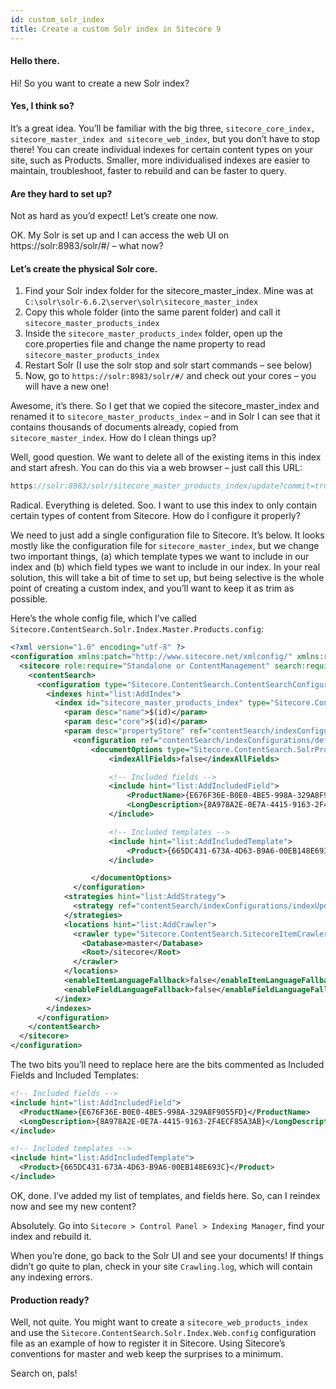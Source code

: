 ```yaml
---
id: custom_solr_index
title: Create a custom Solr index in Sitecore 9
---
```


#### Hello there. 

Hi! So you want to create a new Solr index?

#### Yes, I think so?

It’s a great idea. You’ll be familiar with the big three, `sitecore_core_index, sitecore_master_index and sitecore_web_index`, but you don’t have to stop there! You can create individual indexes for certain content types on your site, such as Products. Smaller, more individualised indexes are easier to maintain, troubleshoot, faster to rebuild and can be faster to query.

#### Are they hard to set up?

Not as hard as you’d expect! Let’s create one now.

OK. My Solr is set up and I can access the web UI on https://solr:8983/solr/#/ – what now?

#### Let’s create the physical Solr core.

1. Find your Solr index folder for the sitecore_master_index. Mine was at `C:\solr\solr-6.6.2\server\solr\sitecore_master_index`
2. Copy this whole folder (into the same parent folder) and call it `sitecore_master_products_index`
3. Inside the `sitecore_master_products_index` folder, open up the core.properties file and change the name property to read `sitecore_master_products_index`
4. Restart Solr (I use the solr stop and solr start commands – see below)
5. Now, go to `https://solr:8983/solr/#/` and check out your cores – you will have a new one!

Awesome, it’s there. So I get that we copied the sitecore_master_index and renamed it to `sitecore_master_products_index` – and in Solr I can see that it contains thousands of documents already, copied from `sitecore_master_index`. How do I clean things up?

Well, good question. We want to delete all of the existing items in this index and start afresh. You can do this via a web browser – just call this URL:

```csharp
https://solr:8983/solr/sitecore_master_products_index/update?commit=true&stream.body=<delete><query>*:*</query></delete>
```

Radical. Everything is deleted. Soo. I want to use this index to only contain certain types of content from Sitecore. How do I configure it properly?

We need to just add a single configuration file to Sitecore. It’s below. It looks mostly like the configuration file for `sitecore_master_index`, but we change two important things, (a) which template types we want to include in our index and (b) which field types we want to include in our index. In your real solution, this will take a bit of time to set up, but being selective is the whole point of creating a custom index, and you’ll want to keep it as trim as possible.

Here’s the whole config file, which I’ve called `Sitecore.ContentSearch.Solr.Index.Master.Products.config`:

```xml
<?xml version="1.0" encoding="utf-8" ?>
<configuration xmlns:patch="http://www.sitecore.net/xmlconfig/" xmlns:role="http://www.sitecore.net/xmlconfig/role/" xmlns:search="http://www.sitecore.net/xmlconfig/search/">
  <sitecore role:require="Standalone or ContentManagement" search:require="solr">
    <contentSearch>
      <configuration type="Sitecore.ContentSearch.ContentSearchConfiguration, Sitecore.ContentSearch">
        <indexes hint="list:AddIndex">
          <index id="sitecore_master_products_index" type="Sitecore.ContentSearch.SolrProvider.SolrSearchIndex, Sitecore.ContentSearch.SolrProvider">
            <param desc="name">$(id)</param>
            <param desc="core">$(id)</param>
            <param desc="propertyStore" ref="contentSearch/indexConfigurations/databasePropertyStore" param1="$(id)" />
              <configuration ref="contentSearch/indexConfigurations/defaultSolrIndexConfiguration">
                  <documentOptions type="Sitecore.ContentSearch.SolrProvider.SolrDocumentBuilderOptions, Sitecore.ContentSearch.SolrProvider">
                      <indexAllFields>false</indexAllFields>

                      <!-- Included fields -->
                      <include hint="list:AddIncludedField">
                          <ProductName>{E676F36E-B0E0-4BE5-998A-329A8F9055FD}</ProductName>
						  <LongDescription>{8A978A2E-0E7A-4415-9163-2F4ECF85A3AB}</LongDescription>
                      </include>

                      <!-- Included templates -->
                      <include hint="list:AddIncludedTemplate">
                          <Product>{665DC431-673A-4D63-B9A6-00EB148E693C}</Product>
                      </include>

                  </documentOptions>
              </configuration>
            <strategies hint="list:AddStrategy">
              <strategy ref="contentSearch/indexConfigurations/indexUpdateStrategies/syncMaster" />
            </strategies>
            <locations hint="list:AddCrawler">
              <crawler type="Sitecore.ContentSearch.SitecoreItemCrawler, Sitecore.ContentSearch">
                <Database>master</Database>
                <Root>/sitecore</Root>
              </crawler>
            </locations>
            <enableItemLanguageFallback>false</enableItemLanguageFallback>
            <enableFieldLanguageFallback>false</enableFieldLanguageFallback>
          </index>
        </indexes>
      </configuration>
    </contentSearch>
  </sitecore>
</configuration>
```

The two bits you’ll need to replace here are the bits commented as Included Fields and Included Templates:

```xml
<!-- Included fields -->
<include hint="list:AddIncludedField">
  <ProductName>{E676F36E-B0E0-4BE5-998A-329A8F9055FD}</ProductName>
  <LongDescription>{8A978A2E-0E7A-4415-9163-2F4ECF85A3AB}</LongDescription>
</include>

<!-- Included templates -->
<include hint="list:AddIncludedTemplate">
  <Product>{665DC431-673A-4D63-B9A6-00EB148E693C}</Product>
</include>
```

OK, done. I’ve added my list of templates, and fields here. So, can I reindex now and see my new content?

Absolutely. Go into `Sitecore > Control Panel > Indexing Manager`, find your index and rebuild it.

When you’re done, go back to the Solr UI and see your documents! If things didn’t go quite to plan, check in your site `Crawling.log`, which will contain any indexing errors.

#### Production ready?

Well, not quite. You might want to create a `sitecore_web_products_index` and use the `Sitecore.ContentSearch.Solr.Index.Web.config` configuration file as an example of how to register it in Sitecore. Using Sitecore’s conventions for master and web keep the surprises to a minimum.

Search on, pals!